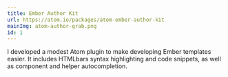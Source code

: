```yaml
---
title: Ember Author Kit
url: https://atom.io/packages/atom-ember-author-kit
mainImg: atom-author-grab.png
id: 1
---
```


I developed a modest Atom plugin to make developing Ember templates easier. It includes HTMLbars syntax highlighting and code snippets, as well as component and helper autocompletion.
